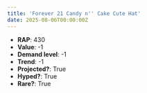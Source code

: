 ```yaml
---
title: 'Forever 21 Candy n'' Cake Cute Hat'
date: 2025-08-06T00:00:00Z
---
```

- **RAP**: 430
- **Value**: -1
- **Demand level**: -1
- **Trend**: -1
- **Projected?**: True
- **Hyped?**: True
- **Rare?**: True
